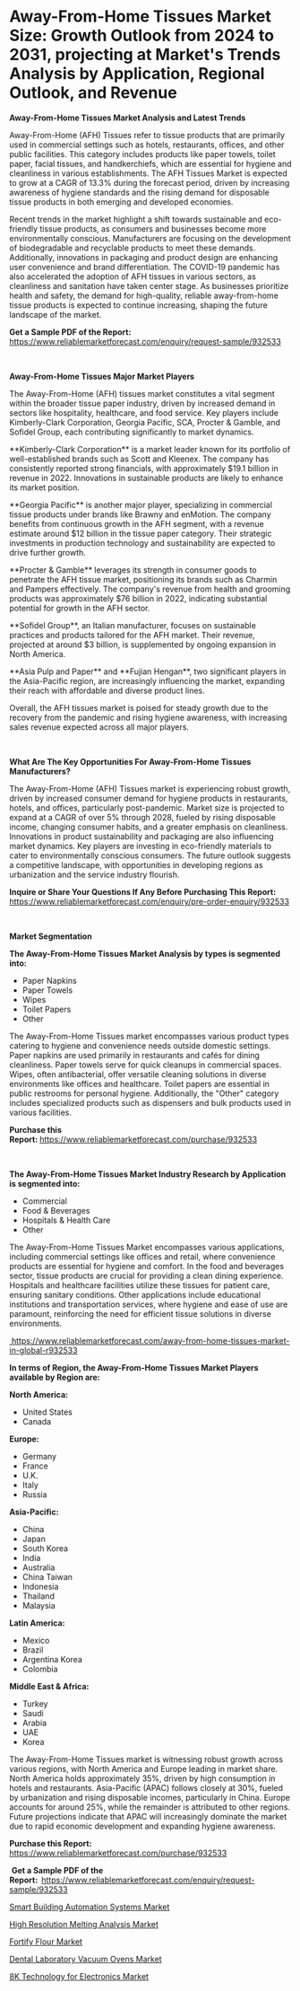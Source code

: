 <p><h1>Away-From-Home Tissues Market Size: Growth Outlook from 2024 to 2031, projecting at Market's Trends Analysis by Application, Regional Outlook, and Revenue</h1></p><p><strong>Away-From-Home Tissues Market Analysis and Latest Trends</strong></p>
<p><p>Away-From-Home (AFH) Tissues refer to tissue products that are primarily used in commercial settings such as hotels, restaurants, offices, and other public facilities. This category includes products like paper towels, toilet paper, facial tissues, and handkerchiefs, which are essential for hygiene and cleanliness in various establishments. The AFH Tissues Market is expected to grow at a CAGR of 13.3% during the forecast period, driven by increasing awareness of hygiene standards and the rising demand for disposable tissue products in both emerging and developed economies.</p><p>Recent trends in the market highlight a shift towards sustainable and eco-friendly tissue products, as consumers and businesses become more environmentally conscious. Manufacturers are focusing on the development of biodegradable and recyclable products to meet these demands. Additionally, innovations in packaging and product design are enhancing user convenience and brand differentiation. The COVID-19 pandemic has also accelerated the adoption of AFH tissues in various sectors, as cleanliness and sanitation have taken center stage. As businesses prioritize health and safety, the demand for high-quality, reliable away-from-home tissue products is expected to continue increasing, shaping the future landscape of the market.</p></p>
<p><strong>Get a Sample PDF of the Report:&nbsp;</strong> <a href="https://www.reliablemarketforecast.com/enquiry/request-sample/932533?utm_campaign=1839&utm_medium=2&utm_source=Github&utm_content=ia&utm_term=02122024&utm_id=away-from-home-tissues">https://www.reliablemarketforecast.com/enquiry/request-sample/932533</a></p>
<p>&nbsp;</p>
<p><strong>Away-From-Home Tissues Major Market Players</strong></p>
<p><p>The Away-From-Home (AFH) tissues market constitutes a vital segment within the broader tissue paper industry, driven by increased demand in sectors like hospitality, healthcare, and food service. Key players include Kimberly-Clark Corporation, Georgia Pacific, SCA, Procter & Gamble, and Sofidel Group, each contributing significantly to market dynamics.</p><p>**Kimberly-Clark Corporation** is a market leader known for its portfolio of well-established brands such as Scott and Kleenex. The company has consistently reported strong financials, with approximately $19.1 billion in revenue in 2022. Innovations in sustainable products are likely to enhance its market position.</p><p>**Georgia Pacific** is another major player, specializing in commercial tissue products under brands like Brawny and enMotion. The company benefits from continuous growth in the AFH segment, with a revenue estimate around $12 billion in the tissue paper category. Their strategic investments in production technology and sustainability are expected to drive further growth.</p><p>**Procter & Gamble** leverages its strength in consumer goods to penetrate the AFH tissue market, positioning its brands such as Charmin and Pampers effectively. The company's revenue from health and grooming products was approximately $76 billion in 2022, indicating substantial potential for growth in the AFH sector.</p><p>**Sofidel Group**, an Italian manufacturer, focuses on sustainable practices and products tailored for the AFH market. Their revenue, projected at around $3 billion, is supplemented by ongoing expansion in North America.</p><p>**Asia Pulp and Paper** and **Fujian Hengan**, two significant players in the Asia-Pacific region, are increasingly influencing the market, expanding their reach with affordable and diverse product lines.</p><p>Overall, the AFH tissues market is poised for steady growth due to the recovery from the pandemic and rising hygiene awareness, with increasing sales revenue expected across all major players.</p></p>
<p>&nbsp;</p>
<p><strong>What Are The Key Opportunities For Away-From-Home Tissues Manufacturers?</strong></p>
<p><p>The Away-From-Home (AFH) Tissues market is experiencing robust growth, driven by increased consumer demand for hygiene products in restaurants, hotels, and offices, particularly post-pandemic. Market size is projected to expand at a CAGR of over 5% through 2028, fueled by rising disposable income, changing consumer habits, and a greater emphasis on cleanliness. Innovations in product sustainability and packaging are also influencing market dynamics. Key players are investing in eco-friendly materials to cater to environmentally conscious consumers. The future outlook suggests a competitive landscape, with opportunities in developing regions as urbanization and the service industry flourish.</p></p>
<p><strong>Inquire or Share Your Questions If Any Before Purchasing This Report:</strong> <a href="https://www.reliablemarketforecast.com/enquiry/pre-order-enquiry/932533?utm_campaign=1839&utm_medium=2&utm_source=Github&utm_content=ia&utm_term=02122024&utm_id=away-from-home-tissues">https://www.reliablemarketforecast.com/enquiry/pre-order-enquiry/932533</a></p>
<p>&nbsp;</p>
<p><strong>Market Segmentation</strong></p>
<p><strong>The Away-From-Home Tissues Market Analysis by types is segmented into:</strong></p>
<p><ul><li>Paper Napkins</li><li>Paper Towels</li><li>Wipes</li><li>Toilet Papers</li><li>Other</li></ul></p>
<p><p>The Away-From-Home Tissues market encompasses various product types catering to hygiene and convenience needs outside domestic settings. Paper napkins are used primarily in restaurants and cafés for dining cleanliness. Paper towels serve for quick cleanups in commercial spaces. Wipes, often antibacterial, offer versatile cleaning solutions in diverse environments like offices and healthcare. Toilet papers are essential in public restrooms for personal hygiene. Additionally, the "Other" category includes specialized products such as dispensers and bulk products used in various facilities.</p></p>
<p><strong>Purchase this Report:&nbsp;</strong><a href="https://www.reliablemarketforecast.com/purchase/932533?utm_campaign=1839&utm_medium=2&utm_source=Github&utm_content=ia&utm_term=02122024&utm_id=away-from-home-tissues">https://www.reliablemarketforecast.com/purchase/932533</a></p>
<p>&nbsp;</p>
<p><strong>The Away-From-Home Tissues Market Industry Research by Application is segmented into:</strong></p>
<p><ul><li>Commercial</li><li>Food & Beverages</li><li>Hospitals & Health Care</li><li>Other</li></ul></p>
<p><p>The Away-From-Home Tissues Market encompasses various applications, including commercial settings like offices and retail, where convenience products are essential for hygiene and comfort. In the food and beverages sector, tissue products are crucial for providing a clean dining experience. Hospitals and healthcare facilities utilize these tissues for patient care, ensuring sanitary conditions. Other applications include educational institutions and transportation services, where hygiene and ease of use are paramount, reinforcing the need for efficient tissue solutions in diverse environments.</p></p>
<p><a href="https://www.reliablemarketforecast.com/away-from-home-tissues-market-in-global-r932533?utm_campaign=1839&utm_medium=2&utm_source=Github&utm_content=ia&utm_term=02122024&utm_id=away-from-home-tissues">&nbsp;https://www.reliablemarketforecast.com/away-from-home-tissues-market-in-global-r932533</a></p>
<p><strong>In terms of Region, the Away-From-Home Tissues Market Players available by Region are:</strong></p>
<p>
    <p> <strong> North America: </strong>
        <ul>
            <li>United States</li>
            <li>Canada</li>
        </ul>
        </p> 
    <p> <strong> Europe: </strong>
        <ul>
            <li>Germany</li>
            <li>France</li>
            <li>U.K.</li>
            <li>Italy</li>
            <li>Russia</li>
        </ul>
        </p> 
    <p> <strong> Asia-Pacific: </strong>
        <ul>
            <li>China</li>
            <li>Japan</li>
            <li>South Korea</li>
            <li>India</li>
            <li>Australia</li>
            <li>China Taiwan</li>
            <li>Indonesia</li>
            <li>Thailand</li>
            <li>Malaysia</li>
        </ul>
        </p> 
    <p> <strong> Latin America: </strong>
        <ul>
            <li>Mexico</li>
            <li>Brazil</li>
            <li>Argentina Korea</li>
            <li>Colombia</li>
        </ul>
        </p> 
    <p> <strong> Middle East & Africa: </strong>
        <ul>
            <li>Turkey</li>
            <li>Saudi</li>
            <li>Arabia</li>
            <li>UAE</li>
            <li>Korea</li>
        </ul>
    </p>
    </p>
<p><p>The Away-From-Home Tissues market is witnessing robust growth across various regions, with North America and Europe leading in market share. North America holds approximately 35%, driven by high consumption in hotels and restaurants. Asia-Pacific (APAC) follows closely at 30%, fueled by urbanization and rising disposable incomes, particularly in China. Europe accounts for around 25%, while the remainder is attributed to other regions. Future projections indicate that APAC will increasingly dominate the market due to rapid economic development and expanding hygiene awareness.</p></p>
<p><strong>Purchase this Report: </strong><a href="https://www.reliablemarketforecast.com/purchase/932533?utm_campaign=1839&utm_medium=2&utm_source=Github&utm_content=ia&utm_term=02122024&utm_id=away-from-home-tissues">https://www.reliablemarketforecast.com/purchase/932533</a></p>
<p>&nbsp;<strong>Get a Sample PDF of the Report:&nbsp;&nbsp;</strong><a href="https://www.reliablemarketforecast.com/enquiry/request-sample/932533?utm_campaign=1839&utm_medium=2&utm_source=Github&utm_content=ia&utm_term=02122024&utm_id=away-from-home-tissues">https://www.reliablemarketforecast.com/enquiry/request-sample/932533</a></p>
<p><strong></strong></p>
<p><p><a href="https://issuu.com/reportprime-2/docs/smart-building-automation-systems-market-size-2030?utm_campaign=1839&utm_medium=2&utm_source=Github&utm_content=ia&utm_term=02122024&utm_id=away-from-home-tissues">Smart Building Automation Systems Market</a></p><p><a href="https://www.linkedin.com/pulse/high-resolution-melting-analysis-market-size-estimated-cagr-hkdye?utm_campaign=1839&utm_medium=2&utm_source=Github&utm_content=ia&utm_term=02122024&utm_id=away-from-home-tissues">High Resolution Melting Analysis Market</a></p><p><a href="https://www.linkedin.com/pulse/fortify-flour-market-research-report-exploring-size-revenue-1dj5e?utm_campaign=1839&utm_medium=2&utm_source=Github&utm_content=ia&utm_term=02122024&utm_id=away-from-home-tissues">Fortify Flour Market</a></p><p><a href="https://github.com/sofayahoo2023/Market-Research-Report-List-6/blob/main/dental-laboratory-vacuum-ovens-market.md?utm_campaign=1839&utm_medium=2&utm_source=Github&utm_content=ia&utm_term=02122024&utm_id=away-from-home-tissues">Dental Laboratory Vacuum Ovens Market</a></p><p><a href="https://issuu.com/reportprime-2/docs/8k-technology-for-electronics-market-size-2030.ppt?utm_campaign=1839&utm_medium=2&utm_source=Github&utm_content=ia&utm_term=02122024&utm_id=away-from-home-tissues">8K Technology for Electronics Market</a></p></p>